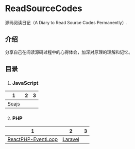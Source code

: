 # ReadSourceCodes
源码阅读日记（A Diary to Read Source Codes Permanently）.

## 介绍

分享自己在阅读源码过程中的心得体会，加深对原理的理解和记忆。

## 目录

1. ### JavaScript

<!--学习Seajs自己也写一个-->
| 1| 2 | 3 |
| --- | --- | --- |
| [Seajs](./JavaScript/Seajs/README.md) | | |

2. ### PHP

| 1| 2 | 3 |
| --- | --- | --- |
| [ReactPHP-EventLoop](./PHP/ReactPHP/Event-Loop/README.md) | [Laravel](./PHP/Laravel/README.md) | |


